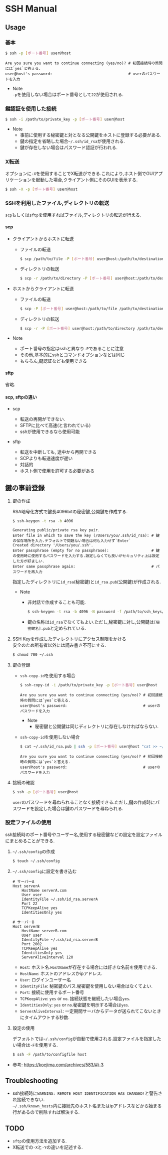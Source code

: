# SSH Manual

## Usage
### 基本

```bash
$ ssh -p [ポート番号] user@host
```
```
Are you sure you want to continue connecting (yes/no)? # 初回接続時の質問には`yes`と答える.
user@host's password:                                  # userのパスワードを入力
```
* Note  
    `-p`を使用しない場合はポート番号として`22`が使用される.

### 鍵認証を使用した接続
```bash
$ ssh -i /path/to/private_key -p [ポート番号] user@host
```
* Note
    - 事前に使用する秘密鍵と対となる公開鍵をホストに登録する必要がある.
    - 鍵の指定を省略した場合`~/.ssh/id_rsa`が使用される.
    - 鍵が存在しない場合はパスワード認証が行われる.

### X転送
オプションに`-X`を使用することでX転送ができる.これにより,ホスト側でGUIアプリケーションを起動した場合,クライアント側にそのGUIを表示する.

```bash
$ ssh -X -p [ポート番号] user@host
```

### SSHを利用したファイル,ディレクトリの転送
`scp`もしくは`sftp`を使用すればファイル,ディレクトリの転送が行える.

#### scp
* クライアントからホストに転送

    - ファイルの転送

        ```bash
        $ scp /path/to/file -P [ポート番号] user@host:/path/to/destination/
        ```

    - ディレクトリの転送
    
        ```bash
        $ scp -r /path/to/directory -P [ポート番号] user@host:/path/to/destination/
        ```

* ホストからクライアントに転送

    - ファイルの転送

        ```bash
        $ scp -P [ポート番号] user@host:/path/to/file /path/to/destination/
        ```

    - ディレクトリの転送
    
        ```bash
        $ scp -r -P [ポート番号] user@host:/path/to/directory /path/to/destination/
        ```

* Note
    - ポート番号の指定はsshと異なり`-P`であることに注意
    - その他,基本的にsshとコマンドオプションなどは同じ
    - もちろん,鍵認証なども使用できる

#### sftp
省略.

#### scp, sftpの違い
* scp
    - 転送の再開ができない.
    - SFTPに比べて高速(と言われている)
    - sshが使用できるなら使用可能

* sftp
    - 転送を中断しても, 途中から再開できる
    - SCPよりも転送速度が遅い
    - 対話的
    - ホスト側で使用を許可する必要がある


## 鍵の事前登録
1. 鍵の作成  

    RSA暗号化方式で鍵長4096bitの秘密鍵,公開鍵を作成する.

    ```bash
    $ ssh-keygen -t rsa -b 4096
    ```
    ```
    Generating public/private rsa key pair.
    Enter file in which to save the key (/Users/you/.ssh/id_rsa): # 鍵の保存場所を入力.デフォルトで問題ない場合は何も入力せず`Enter`
    Created directory '/Users/you/.ssh'.
    Enter passphrase (empty for no passphrase):                   # 鍵の使用時に使用するパスワードを入力する.設定しなくても良いがセキュリティ上は設定した方が好ましい.
    Enter same passphrase again:                                  # パスワードを再入力
    ```
    指定したディレクトリに`id_rsa`(秘密鍵)と`id_rsa.pub`(公開鍵)が作成される.  
    * Note
        - 非対話で作成することも可能.

            ```bash
            $ ssh-keygen -t rsa -b 4096 -N password -f /path/to/ssh_keys/id_rsa
            ```
        - 鍵の名称は`id_rsa`でなくてもよい.ただし,秘密鍵に対し,公開鍵は`[秘密鍵名].pub`と定められている.

2. SSH Keyを作成したディレクトリにアクセス制限をかける  
    安全のため所有者以外には読み書き不可にする.
    ```bash
    $ chmod 700 ~/.ssh
    ```

3. 鍵の登録
    * `ssh-copy-id`を使用する場合

        ```bash
        $ ssh-copy-id -i /path/to/private_key -p [ポート番号] user@host
        ```
        ```
        Are you sure you want to continue connecting (yes/no)? # 初回接続時の質問には`yes`と答える.
        user@host's password:                                  # userのパスワードを入力
        ```

        * Note
            - 秘密鍵と公開鍵は同じディレクトリに存在しなければならない.  
    * `ssh-copy-id`を使用しない場合

        ```bash
        $ cat ~/.ssh/id_rsa.pub | ssh -p [ポート番号] user@host "cat >> ~/.ssh/authorized_keys"
        ```
        ```
        Are you sure you want to continue connecting (yes/no)? # 初回接続時の質問には`yes`と答える.
        user@host's password:                                  # userのパスワードを入力
        ```

4. 接続の確認
    ```bash
    $ ssh -p [ポート番号] user@host
    ```
    `user`のパスワードを尋ねられることなく接続できる.ただし,鍵の作成時にパスワードを設定した場合は鍵のパスワードを尋ねられる.

### 設定ファイルの使用
ssh接続時のポート番号やユーザー名,使用する秘密鍵などの設定を設定ファイルにまとめることができる.
1. `~/.ssh/config`の作成

    ```bash
    $ touch ~/.ssh/config
    ```

2. `~/.ssh/config`に設定を書き込む

    ```dat:~/.ssh/config
    # サーバーA
    Host serverA
        HostName serverA.com
        User user
        IdentityFile ~/.ssh/id_rsa.serverA
        Port 22
        TCPKeepAlive yes
        IdentitiesOnly yes

    # サーバーB
    Host serverB
        HostName serverB.com
        User user
        IdentityFile ~/.ssh/id_rsa.serverB
        Port 2002
        TCPKeepAlive yes
        IdentitiesOnly yes
        ServerAliveInterval 120
    ```
    - `Host`: ホスト名.`HostName`が存在する場合には好きな名前を使用できる.
    - `HostName`: ホストのアドレスかipアドレス.
    - `User`: ログインユーザー名
    - `IdentityFile`: 秘密鍵のパス.秘密鍵を使用しない場合はなくてよい.
    - `Port`: 接続に使用するポート番号
    - `TCPKeepAlive`: `yes` or `no`. 接続状態を継続したい場合`yes`.
    - `IdentitiesOnly`: `yes` or `no`.秘密鍵を明示する場合は`yes`.
    - `ServerAliveInterval`: 一定期間サーバからデータが送られてこないときにタイムアウトする秒数.  

3. 設定の使用  

    デフォルトでは`~/.ssh/config`が自動で使用される.設定ファイルを指定したい場合は`-F`を使用する.
    
    ```bash
    $ ssh -F /path/to/configfile host
    ```

* 参考:
    https://koejima.com/archives/583/#i-3

## Troubleshooting
* ssh接続時に`WARNING: REMOTE HOST IDENTIFICATION HAS CHANGED!`と警告され接続できない.  
    `~/.ssh/known_hosts`内に接続先のホスト名またはipアドレスなどから始まる行があるので削除すれば解決する.

## TODO
- `sftp`の使用方法を追加する.
- X転送での`-X`と`-Y`の違いを記述する.


